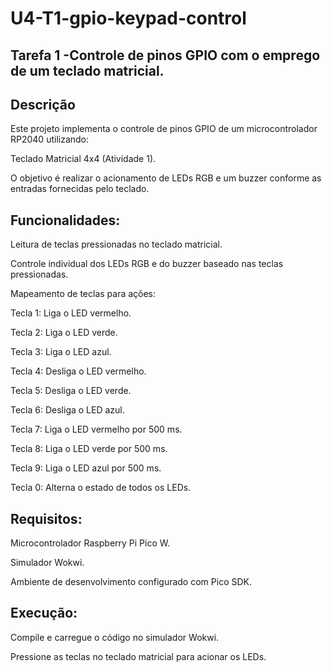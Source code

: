 # U4-T1-gpio-keypad-control
## Tarefa 1 -Controle de pinos GPIO com o emprego de um teclado matricial. 
## Descrição
Este projeto implementa o controle de pinos GPIO de um microcontrolador RP2040 utilizando:

Teclado Matricial 4x4 (Atividade 1).

O objetivo é realizar o acionamento de LEDs RGB e um buzzer conforme as entradas fornecidas pelo teclado.

## Funcionalidades:

Leitura de teclas pressionadas no teclado matricial.

Controle individual dos LEDs RGB e do buzzer baseado nas teclas pressionadas.

Mapeamento de teclas para ações:

Tecla 1: Liga o LED vermelho.

Tecla 2: Liga o LED verde.

Tecla 3: Liga o LED azul.

Tecla 4: Desliga o LED vermelho.

Tecla 5: Desliga o LED verde.

Tecla 6: Desliga o LED azul.

Tecla 7: Liga o LED vermelho por 500 ms.

Tecla 8: Liga o LED verde por 500 ms.

Tecla 9: Liga o LED azul por 500 ms.

Tecla 0: Alterna o estado de todos os LEDs.

## Requisitos:

Microcontrolador Raspberry Pi Pico W.

Simulador Wokwi.

Ambiente de desenvolvimento configurado com Pico SDK.

## Execução:

Compile e carregue o código no simulador Wokwi.

Pressione as teclas no teclado matricial para acionar os LEDs.
